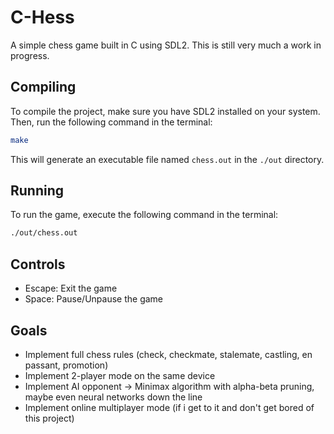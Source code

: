 # C-Hess
A simple chess game built in C using SDL2. This is still very much a work in progress.

## Compiling
To compile the project, make sure you have SDL2 installed on your system. Then, run the following command in the terminal:

```bash
make
```

This will generate an executable file named `chess.out` in the `./out` directory.

## Running
To run the game, execute the following command in the terminal:

```bash
./out/chess.out
```

## Controls
- Escape: Exit the game
- Space: Pause/Unpause the game

## Goals
- Implement full chess rules (check, checkmate, stalemate, castling, en passant, promotion)
- Implement 2-player mode on the same device
- Implement AI opponent -> Minimax algorithm with alpha-beta pruning, maybe even neural networks down the line
- Implement online multiplayer mode (if i get to it and don't get bored of this project)

